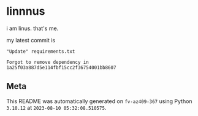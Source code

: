 # linnnus

i am linus. that's me.

my latest commit is

```
"Update" requirements.txt

Forgot to remove dependency in 1a25f03a887d5e114fbf15cc2f36754001bb8607
```

## Meta

This README was automatically generated on `fv-az409-367` using Python
`3.10.12` at `2023-08-10 05:32:08.510575`.
